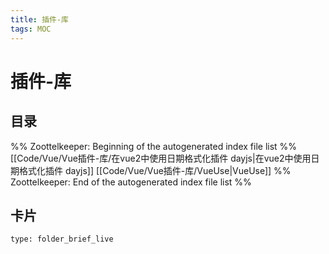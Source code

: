 ```yaml
---
title: 插件-库
tags: MOC
---
```

# 插件-库

## 目录



%% Zoottelkeeper: Beginning of the autogenerated index file list  %%
 [[Code/Vue/Vue插件-库/在vue2中使用日期格式化插件 dayjs|在vue2中使用日期格式化插件 dayjs]]
 [[Code/Vue/Vue插件-库/VueUse|VueUse]]
%% Zoottelkeeper: End of the autogenerated index file list  %%












## 卡片

```ccard
type: folder_brief_live
```



















